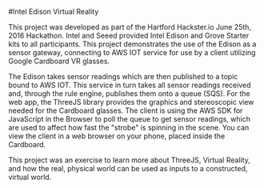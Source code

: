 #Intel Edison Virtual Reality

This project was developed as part of the Hartford Hackster.io June 25th, 2016 Hackathon. Intel and Seeed provided Intel Edison and Grove Starter kits to all participants. This project demonstrates the use of the Edison as a sensor gateway, connecting to AWS IOT service for use by a client utilizing Google Cardboard VR glasses.

The Edison takes sensor readings which are then published to a topic bound to AWS IOT. This service in turn takes all sensor readings received and, through the rule engine, publishes them onto a queue (SQS). For the web app, the ThreeJS library provides the graphics and stereoscopic view needed for the Cardboard glasses. The client is using the AWS SDK for JavaScript in the Browser to poll the queue to get sensor readings, which are used to affect how fast the "strobe" is spinning in the scene. You can view the client in a web browser on your phone, placed inside the Cardboard.

This project was an exercise to learn more about ThreeJS, Virtual Reality, and how the real, physical world can be used as inputs to a constructed, virtual world.
